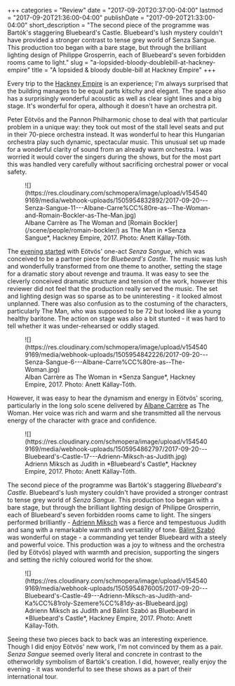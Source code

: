 +++
categories = "Review"
date = "2017-09-20T20:37:00-04:00"
lastmod = "2017-09-20T21:36:00-04:00"
publishDate = "2017-09-20T21:33:00-04:00"
short_description = "The second piece of the programme was Bartók's staggering Bluebeard's Castle. Bluebeard's lush mystery couldn't have provided a stronger contrast to tense grey world of Senza Sangue. This production too began with a bare stage, but through the brilliant lighting design of Philippe Grosperrin, each of Bluebeard's seven forbidden rooms came to light."
slug = "a-lopsided-bloody-doublebill-at-hackney-empire"
title = "A lopsided &amp; bloody double-bill at Hackney Empire"
+++

Every trip to the [Hackney Empire](https://hackneyempire.co.uk/whats-on/senza-sangue-bluebeards-castle/) is an experience; I'm always surprised that the building manages to be equal parts kitschy and elegant. The space also has a surprisingly wonderful acoustic as well as clear sight lines and a big stage. It's wonderful for opera, although it doesn't have an orchestra pit.

Peter Eötvös and the Pannon Philharmonic chose to deal with that particular problem in a unique way: they took out most of the stall level seats and put in their 70-piece orchestra instead. It was wonderful to hear this Hungarian orchestra play such dynamic, spectacular music. This unusual set up made for a wonderful clarity of sound from an already warm orchestra. I was worried it would cover the singers during the shows, but for the most part this was handled very carefully without sacrificing orchestral power or vocal safety.  

<figure data-type="image">
![](https://res.cloudinary.com/schmopera/image/upload/v1545409169/media/webhook-uploads/1505954832892/2017-09-20---Senza-Sangue-11---Albane-Carre%CC%80re-as--The-Woman-and-Romain-Bockler-as-The-Man.jpg)
<figcaption>Albane Carrère as The Woman and [Romain Bockler](/scene/people/romain-bockler/) as The Man in *Senza Sangue*, Hackney Empire, 2017. Photo: Anett Kállay-Tóth.</figcaption>
</figure>

The [evening started](https://hackneyempire.co.uk/whats-on/senza-sangue-bluebeards-castle/) with Eötvös' one-act *Senza Sangue*, which was conceived to be a partner piece for *Bluebeard's Castle*. The music was lush and wonderfully transformed from one theme to another, setting the stage for a dramatic story about revenge and trauma. It was easy to see the cleverly conceived dramatic structure and tension of the work, however this reviewer did not feel that the production really served the music. The set and lighting design was so sparse as to be uninteresting - it looked almost unplanned. There was also confusion as to the costuming of the characters, particularly The Man, who was supposed to be 72 but looked like a young healthy baritone. The action on stage was also a bit stunted - it was hard to tell whether it was under-rehearsed or oddly staged.

<figure data-type="image">
![](https://res.cloudinary.com/schmopera/image/upload/v1545409169/media/webhook-uploads/1505954842226/2017-09-20---Senza-Sangue-6---Albane-Carre%CC%80re-as--The-Woman.jpg)
<figcaption>Alban Carrère as The Woman in *Senza Sangue*, Hackney Empire, 2017. Photo: Anett Kállay-Tóth.</figcaption>
</figure>

However, it was easy to hear the dynamism and energy in Eötvös' scoring, particularly in the long solo scene delivered by [Albane Carrère](/scene/people/albane-carrere/) as The Woman. Her voice was rich and warm and she transmitted all the nervous energy of the character with grace and confidence. 

<figure data-type="image">
![](https://res.cloudinary.com/schmopera/image/upload/v1545409169/media/webhook-uploads/1505954862797/2017-09-20---Bluebeard's-Castle-17---Adrienn-Miksch-as-Judith.jpg)
<figcaption>Adrienn Miksch as Judith in *Bluebeard's Castle*, Hackney Empire, 2017. Photo: Anett Kállay-Tóth.</figcaption>
</figure>

The second piece of the programme was Bartók's staggering *Bluebeard's Castle*. Bluebeard's lush mystery couldn't have provided a stronger contrast to tense grey world of *Senza Sangue*. This production too began with a bare stage, but through the brilliant lighting design of Philippe Grosperrin, each of Bluebeard's seven forbidden rooms came to light. The singers performed brilliantly - [Adrienn Miksch](/scene/people/adrienn-miksch/) was a fierce and tempestuous Judith and sang with a remarkable warmth and versatility of tone. [Bálint Szabó](https://twitter.com/balintbass?lang=en) was wonderful on stage - a commanding yet tender Bluebeard with a steely and powerful voice. This production was a joy to witness and the orchestra (led by Eötvös) played with warmth and precision, supporting the singers and setting the richly coloured world for the show. 

<figure data-type="image">
![](https://res.cloudinary.com/schmopera/image/upload/v1545409169/media/webhook-uploads/1505954876005/2017-09-20---Bluebeard's-Castle-49---Adrienn-Miksch-as-Judith-and-Ka%CC%81roly-Szemere%CC%81dy-as-Bluebeard.jpg)
<figcaption>Adrienn Miksch as Judith and Bálint Szabó as Bluebeard in *Bluebeard's Castle*, Hackney Empire, 2017. Photo: Anett Kállay-Tóth.</figcaption>
</figure>

Seeing these two pieces back to back was an interesting experience. Though I did enjoy Eötvös' new work, I'm not convinced by them as a pair. *Senza Sangue* seemed overly literal and concrete in contrast to the otherworldly symbolism of Bartók's creation. I did, however, really enjoy the evening - it was wonderful to see these shows as a part of their international tour.
